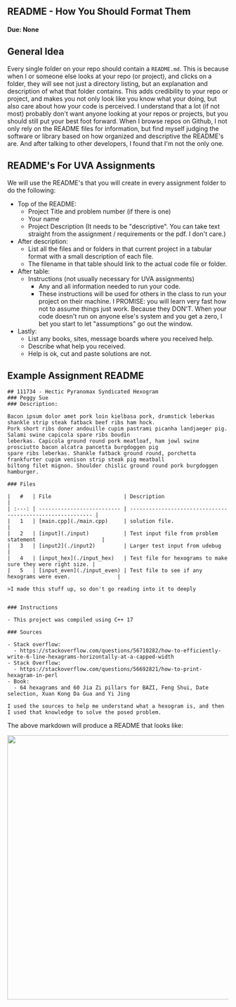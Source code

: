 ## README - How You Should Format Them
#### Due: None

## General Idea

Every single folder on your repo should contain a `README.md`. This is because when I or someone else looks at your repo (or project), and clicks on a folder, they will see not just a directory listing, but an explanation and description of what that folder contains. This adds credibility to your repo or project, and makes you not only look like you know what your doing, but also care about how your code is perceived. I understand that a lot (if not most) probably don't want anyone looking at your repos or projects, but you should still put your best foot forward. When I browse repos on Github, I not only rely on the README files for information, but find myself judging the software or library based on how organized and descriptive the README's are. And after talking to other developers, I found that I'm not the only one.

## README's For UVA Assignments

We will use the README's that you will create in every assignment folder to do the following:

- Top of the README:
  - Project Title and problem number (if there is one)
  - Your name
  - Project Description (It needs to be "descriptive". You can take text straight from the assignment / requirements or the pdf. I don't care.)
- After description:
  - List all the files and or folders in that current project in a tabular format with a small description of each file.
  - The filename in that table should link to the actual code file or folder.
- After table:
  - Instructions (not usually necessary for UVA assignments)
    - Any and all information needed to run your code.
    - These instructions will be used for others in the class to run your project on their machine. I PROMISE: you will learn very fast how not to assume things just work. Because they DON'T. When your code doesn't run on anyone else's system and you get a zero, I bet you start to let "assumptions" go out the window.
- Lastly:
  - List any books, sites, message boards where you received help.
  - Describe what help you received. 
  - Help is ok, cut and paste solutions are not.


## Example Assignment README

```
## 111734 - Hectic Pyranomax Syndicated Hexogram
### Peggy Sue 
### Description:

Bacon ipsum dolor amet pork loin kielbasa pork, drumstick leberkas shankle strip steak fatback beef ribs ham hock.
Pork short ribs doner andouille cupim pastrami picanha landjaeger pig. Salami swine capicola spare ribs boudin
leberkas. Capicola ground round pork meatloaf, ham jowl swine prosciutto bacon alcatra pancetta burgdoggen pig
spare ribs leberkas. Shankle fatback ground round, porchetta frankfurter cupim venison strip steak pig meatball
biltong filet mignon. Shoulder chislic ground round pork burgdoggen hamburger.

### Files

|   #   | File                       | Description                                                |
| :---: | -------------------------- | ---------------------------------------------------------- |
|   1   | [main.cpp](./main.cpp)     | solution file.                                             |
|   2   | [input](./input)           | Test input file from problem statement                     |
|   3   | [input2](./input2)         | Larger test input from udebug                              |
|   4   | [input_hex](./input_hex)   | Test file for hexograms to make sure they were right size. |
|   5   | [input_even](./input_even) | Test file to see if any hexograms were even.               |

>I made this stuff up, so don't go reading into it to deeply


### Instructions

- This project was compiled using C++ 17

### Sources

- Stack overflow:
  - https://stackoverflow.com/questions/56710282/how-to-efficiently-write-6-line-hexagrams-horizontally-at-a-capped-width
- Stack Overflow: 
  - https://stackoverflow.com/questions/56692821/how-to-print-hexagram-in-perl
- Book: 
  - 64 hexagrams and 60 Jia Zi pillars for BAZI, Feng Shui, Date selection, Xuan Kong Da Gua and Yi Jing 

I used the sources to help me understand what a hexogram is, and then I used that knowledge to solve the posed problem. 
```

The above markdown will produce a README that looks like:

<img src="https://cs.msutexas.edu/~griffin/zcloud/zcloud-files/example_uva_readme2020.png" width="600">
